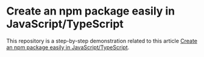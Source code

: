 # Create an npm package easily in JavaScript/TypeScript

This repository is a step-by-step demonstration related to this article [Create an npm package easily in JavaScript/TypeScript](https://blog.tarekjellali.com/create-an-npm-package-easily-in-javascript-typescript).
